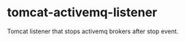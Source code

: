 tomcat-activemq-listener
========================

Tomcat listener that stops activemq brokers after stop event.
